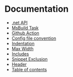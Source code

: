 <!--
GENERATED FILE - DO NOT EDIT
This file was generated by [MarkdownSnippets](https://github.com/SimonCropp/MarkdownSnippets).
Source File: /docs/mdsource/readme.source.md
To change this file edit the source file and then run MarkdownSnippets.
-->

# Documentation

  * [.net API](/docs/api.md) <!-- include: doc-index. path: /docs/mdsource/doc-index.include.md -->
  * [MsBuild Task](/docs/msbuild.md)
  * [Github Action](/docs/github-action.md)
  * [Config file convention](/docs/config-file.md)
  * [Indentation](/docs/indentation.md)
  * [Max Width](/docs/max-width.md)
  * [Includes](/docs/includes.md)
  * [Snippet Exclusion](/docs/snippet-exclusion.md)
  * [Header](/docs/header.md)
  * [Table of contents](/docs/toc.md) <!-- end include: doc-index. path: /docs/mdsource/doc-index.include.md -->
